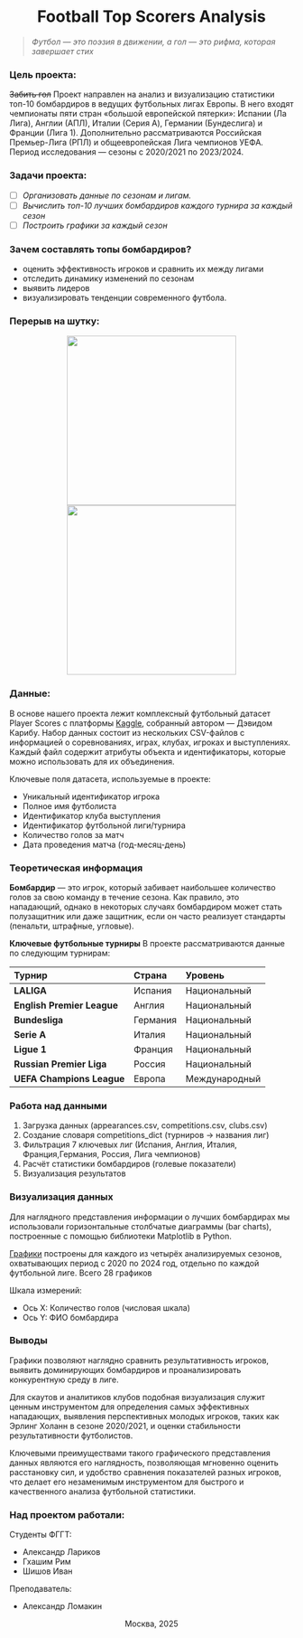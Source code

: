 # <center>  Football Top Scorers Analysis </center>

>_Футбол — это поэзия в движении, а гол — это рифма, которая завершает стих_

### Цель проекта: 
~~Забить гол~~ 
Проект направлен на анализ и визуализацию статистики топ-10 бомбардиров в ведущих футбольных лигах Европы. В него входят чемпионаты пяти стран «большой европейской пятерки»: Испании (Ла Лига), Англии (АПЛ), Италии (Серия A), Германии (Бундеслига) и Франции (Лига 1). Дополнительно рассматриваются Российская Премьер-Лига (РПЛ) и общеевропейская Лига чемпионов УЕФА. Период исследования — сезоны с 2020/2021 по 2023/2024.


### Задачи проекта:
 - [ ] *Организовать данные по сезонам и лигам.*
- [ ] *Вычислить топ-10 лучших бомбардиров каждого турнира за каждый сезон*
- [ ] *Построить графики за каждый сезон*

### Зачем составлять топы бомбардиров?

- оценить эффективность игроков и сравнить их между лигами
- отследить динамику изменений по сезонам
- выявить лидеров
- визуализировать тенденции современного футбола.

### Перерыв на шутку:

<p align="center">
  <img src="https://i.pinimg.com/originals/59/98/23/5998239f6f4da103ffc2d731ac99f23c.jpg" width="300",height="300" >
  <img src="https://i.pinimg.com/736x/39/40/91/3940912b5e03bd652563ef34f161268b.jpg" width="300", height="300">
</p>


### Данные:
В основе нашего проекта лежит комплексный футбольный датасет Player Scores с платформы [Kaggle](https://www.kaggle.com/datasets/davidcariboo/player-scores), собранный автором — Дэвидом Карибу. 
Набор данных состоит из нескольких CSV-файлов с информацией о соревнованиях, играх, клубах, игроках и выступлениях. Каждый файл содержит атрибуты объекта и идентификаторы, которые можно использовать для их объединения.

Ключевые поля датасета, используемые в проекте:

- Уникальный идентификатор игрока
- Полное имя футболиста
- Идентификатор клуба выступления
- Идентификатор футбольной лиги/турнира 
- Количество голов за матч
- Дата проведения матча (год-месяц-день)

### Теоретическая информация
**Бомбардир** — это игрок, который забивает наибольшее количество голов за свою команду в течение сезона. Как правило, это нападающий, однако в некоторых случаях бомбардиром может стать полузащитник или даже защитник, если он часто реализует стандарты (пенальти, штрафные, угловые).

**Ключевые футбольные турниры**
В проекте рассматриваются данные по следующим турнирам:

| Турнир | Страна | Уровень |
| :--- | :--- | :--- |
| **LALIGA** | Испания | Национальный |
| **English Premier League** | Англия | Национальный |
| **Bundesliga** | Германия | Национальный |
| **Serie A** | Италия | Национальный |
| **Ligue 1** | Франция | Национальный |
| **Russian Premier Liga** | Россия | Национальный |
| **UEFA Champions League** | Европа | Международный |


### Работа над данными
1. Загрузка данных (appearances.csv, competitions.csv, clubs.csv)
2. Создание словаря competitions_dict (турниров → названия лиг)
3. Фильтрация 7 ключевых лиг  (Испания, Англия, Италия, Франция,Германия, Россия, Лига чемпионов) 
4. Расчёт статистики бомбардиров (голевые показатели)
5. Визуализация результатов 

### Визуализация данных
Для наглядного представления информации о лучших бомбардирах мы использовали горизонтальные столбчатые диаграммы (bar charts), построенные с помощью библиотеки Matplotlib в Python.

[Графики](hhttps://github.com/sanyasuharik/project2_football/raw/refs/heads/main/graphics.zip) построены для каждого из четырёх анализируемых сезонов, охватывающих период с 2020 по 2024 год, отдельно по каждой футбольной лиге. Всего  28 графиков 

Шкала измерений:
- Ось X: Количество голов (числовая шкала)
- Ось Y: ФИО бомбардира

### Выводы
Графики позволяют наглядно сравнить результативность игроков, выявить доминирующих бомбардиров и проанализировать конкурентную среду в лиге.

Для скаутов и аналитиков клубов подобная визуализация служит ценным инструментом для определения самых эффективных нападающих, выявления перспективных молодых игроков, таких как Эрлинг Холанн в сезоне 2020/2021, и оценки стабильности результативности футболистов.

Ключевыми преимуществами такого графического представления данных являются его наглядность, позволяющая мгновенно оценить расстановку сил, и удобство сравнения показателей разных игроков, что делает его незаменимым инструментом для быстрого и качественного анализа футбольной статистики.

### Над проектом работали:
Студенты ФГГТ: 
- Александр Лариков
- Гхашим Рим
- Шишов Иван

Преподаватель: 
- Александр Ломакин


<center> Москва, 2025 </center>
